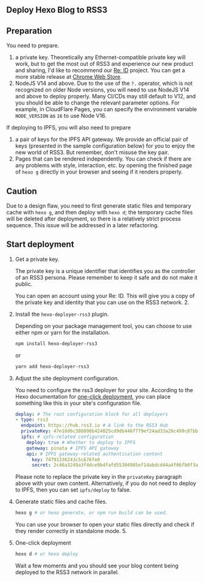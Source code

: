 ## Deploy Hexo Blog to RSS3

## Preparation

You need to prepare.

1. a private key. Theoretically any Ethernet-compatible private key will work, but to get the most out of RSS3 and experience our new product and sharing, I'd like to recommend our [Re: ID](https://github.com/NaturalSelectionLabs/Re-ID) project. You can get a more stable release at [Chrome Web Store](https://chrome.google.com/webstore/detail/re-id/hcioafpcjhamfeiegnnahpjnmnlilkil).
2. NodeJS V14 and above. Due to the use of the `?.` operator, which is not recognized on older Node versions, you will need to use NodeJS V14 and above to deploy properly. Many CI/CDs may still default to V12, and you should be able to change the relevant parameter options. For example, in CloudFlare Pages, you can specify the environment variable `NODE_VERSION` as `16` to use Node V16.

If deploying to IPFS, you will also need to prepare

1. a pair of keys for the IPFS API gateway. We provide an official pair of keys (presented in the sample configuration below) for you to enjoy the new world of RSS3. But remember, don't misuse the key pair. 
2. Pages that can be rendered independently. You can check if there are any problems with style, interaction, etc. by opening the finished page of `hexo g` directly in your browser and seeing if it renders properly.

## Caution

Due to a design flaw, you need to first generate static files and temporary cache with `hexo g`, and then deploy with `hexo d`; the temporary cache files will be deleted after deployment, so there is a relatively strict process sequence. This issue will be addressed in a later refactoring.

## Start deployment

1. Get a private key.

    The private key is a unique identifier that identifies you as the controller of an RSS3 persona. Please remember to keep it safe and do not make it public.

    You can open an account using your Re: ID. This will give you a copy of the private key and identity that you can use on the RSS3 network. 2.

2. Install the `hexo-deployer-rss3` plugin.

    Depending on your package management tool, you can choose to use either npm or yarn for the installation.

    ```bash
    npm install hexo-deployer-rss3
    ```

    or

    ```bash
    yarn add hexo-deployer-rss3
    ```

3. Adjust the site deployment configuration.

    You need to configure the rss3 deployer for your site. According to the Hexo documentation for [one-click deployment](https://hexo.io/zh-cn/docs/one-command-deployment), you can place something like this in your site's configuration file.

    ```yaml
    deploy: # The root configuration block for all deployers
    - type: rss3
      endpoint: https://hub.rss3.io # A link to the RSS3 Hub
      privateKey: 47e18d6c386898b424025cd9db446f779ef24ad33a26c499c87bb3d9372540ba # Your private key, 64 bytes.
      ipfs: # ipfs-related configuration
        deploy: true # Whether to deploy to IPFS
        gateway: pinata # IPFS API gateway
        api: # IPFS gateway-related authentication content
          key: 74791336243c5c676fe0
          secret: 2c46a3249a3f4dce9b4fafd55304985ef14abdcd44a4f06fb0f3a4133e80c1d0
    ```

    Please note to replace the private key in the `privateKey` paragraph above with your own content. Alternatively, if you do not need to deploy to IPFS, then you can set `ipfs/deploy` to false.

4. Generate static files and cache files.

    ```bash
    hexo g # or hexo generate, or npm run build can be used.
    ```

    You can use your browser to open your static files directly and check if they render correctly in standalone mode. 5.

5. One-click deployment

    ```bash
    hexo d # or hexo deploy
    ```

    Wait a few moments and you should see your blog content being deployed to the RSS3 network in parallel.
